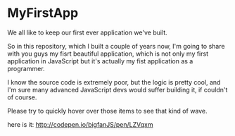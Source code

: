 # MyFirstApp
We all like to keep our first ever application we've built.

So in this repository, which I built a couple of years now, I'm going to share with you guys my fisrt beautiful application,
which is not only my first application in JavaScript but it's actually my fist application
as a programmer.

I know the source code is extremely poor, but the logic is pretty cool, and I'm sure  many advanced JavaScript devs would suffer
building it, if couldn't of course.

Please try to quickly hover over those items to see that kind of wave.

here is it:
http://codepen.io/bigfanJS/pen/LZVqxm

